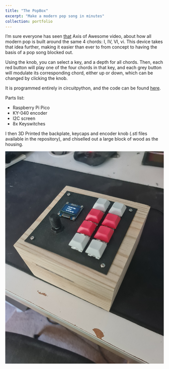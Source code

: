 ```yaml
---
title: "The PopBox"
excerpt: "Make a modern pop song in minutes"
collection: portfolio
---
```


I’m sure everyone has seen [that](https://www.youtube.com/watch?v=oOlDewpCfZQ) Axis of Awesome video, about how all modern pop is built around the same 4 chords: I, IV, VI, vi.
This device takes that idea further, making it easier than ever to from concept to having the basis of a pop song blocked out.

Using the knob, you can select a key, and a depth for all chords. Then, each red button will play one of the four chords in that key, and each grey button will modulate its corresponding chord, either up or down, which can be changed by clicking the knob.

It is programmed entirely in circuitpython, and the code can be found [here](https://github.com/tomjowen/PopBox).

Parts list:
* Raspberry Pi Pico
* KY-040 encoder
* I2C screen
* 8x Keyswitches
  
I then 3D Printed the backplate, keycaps and encoder knob (.stl files available in the repository), and chiselled out a large block of wood as the housing.  

![PopBox](/images/PopBox.jpg)
